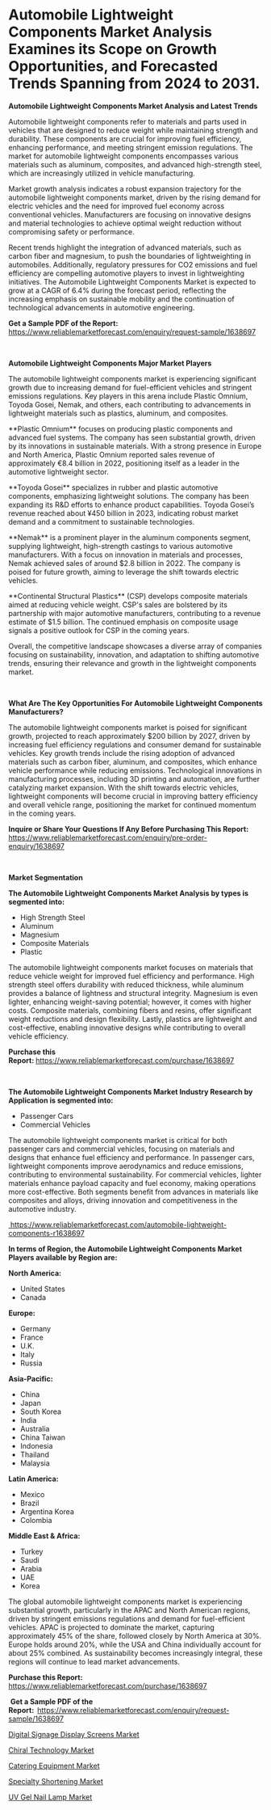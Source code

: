 <p><h1>Automobile Lightweight Components Market Analysis Examines its Scope on Growth Opportunities, and Forecasted Trends Spanning from 2024 to 2031.</h1></p><p><strong>Automobile Lightweight Components Market Analysis and Latest Trends</strong></p>
<p><p>Automobile lightweight components refer to materials and parts used in vehicles that are designed to reduce weight while maintaining strength and durability. These components are crucial for improving fuel efficiency, enhancing performance, and meeting stringent emission regulations. The market for automobile lightweight components encompasses various materials such as aluminum, composites, and advanced high-strength steel, which are increasingly utilized in vehicle manufacturing.</p><p>Market growth analysis indicates a robust expansion trajectory for the automobile lightweight components market, driven by the rising demand for electric vehicles and the need for improved fuel economy across conventional vehicles. Manufacturers are focusing on innovative designs and material technologies to achieve optimal weight reduction without compromising safety or performance.</p><p>Recent trends highlight the integration of advanced materials, such as carbon fiber and magnesium, to push the boundaries of lightweighting in automobiles. Additionally, regulatory pressures for CO2 emissions and fuel efficiency are compelling automotive players to invest in lightweighting initiatives. The Automobile Lightweight Components Market is expected to grow at a CAGR of 6.4% during the forecast period, reflecting the increasing emphasis on sustainable mobility and the continuation of technological advancements in automotive engineering.</p></p>
<p><strong>Get a Sample PDF of the Report:&nbsp;</strong> <a href="https://www.reliablemarketforecast.com/enquiry/request-sample/1638697?utm_campaign=1134&utm_medium=2&utm_source=Github&utm_content=ia&utm_term=25092024&utm_id=automobile-lightweight-components">https://www.reliablemarketforecast.com/enquiry/request-sample/1638697</a></p>
<p>&nbsp;</p>
<p><strong>Automobile Lightweight Components Major Market Players</strong></p>
<p><p>The automobile lightweight components market is experiencing significant growth due to increasing demand for fuel-efficient vehicles and stringent emissions regulations. Key players in this arena include Plastic Omnium, Toyoda Gosei, Nemak, and others, each contributing to advancements in lightweight materials such as plastics, aluminum, and composites.</p><p>**Plastic Omnium** focuses on producing plastic components and advanced fuel systems. The company has seen substantial growth, driven by its innovations in sustainable materials. With a strong presence in Europe and North America, Plastic Omnium reported sales revenue of approximately €8.4 billion in 2022, positioning itself as a leader in the automotive lightweight sector.</p><p>**Toyoda Gosei** specializes in rubber and plastic automotive components, emphasizing lightweight solutions. The company has been expanding its R&D efforts to enhance product capabilities. Toyoda Gosei’s revenue reached about ¥450 billion in 2023, indicating robust market demand and a commitment to sustainable technologies.</p><p>**Nemak** is a prominent player in the aluminum components segment, supplying lightweight, high-strength castings to various automotive manufacturers. With a focus on innovation in materials and processes, Nemak achieved sales of around $2.8 billion in 2022. The company is poised for future growth, aiming to leverage the shift towards electric vehicles.</p><p>**Continental Structural Plastics** (CSP) develops composite materials aimed at reducing vehicle weight. CSP's sales are bolstered by its partnership with major automotive manufacturers, contributing to a revenue estimate of $1.5 billion. The continued emphasis on composite usage signals a positive outlook for CSP in the coming years.</p><p>Overall, the competitive landscape showcases a diverse array of companies focusing on sustainability, innovation, and adaptation to shifting automotive trends, ensuring their relevance and growth in the lightweight components market.</p></p>
<p>&nbsp;</p>
<p><strong>What Are The Key Opportunities For Automobile Lightweight Components Manufacturers?</strong></p>
<p><p>The automobile lightweight components market is poised for significant growth, projected to reach approximately $200 billion by 2027, driven by increasing fuel efficiency regulations and consumer demand for sustainable vehicles. Key growth trends include the rising adoption of advanced materials such as carbon fiber, aluminum, and composites, which enhance vehicle performance while reducing emissions. Technological innovations in manufacturing processes, including 3D printing and automation, are further catalyzing market expansion. With the shift towards electric vehicles, lightweight components will become crucial in improving battery efficiency and overall vehicle range, positioning the market for continued momentum in the coming years.</p></p>
<p><strong>Inquire or Share Your Questions If Any Before Purchasing This Report:</strong> <a href="https://www.reliablemarketforecast.com/enquiry/pre-order-enquiry/1638697?utm_campaign=1134&utm_medium=2&utm_source=Github&utm_content=ia&utm_term=25092024&utm_id=automobile-lightweight-components">https://www.reliablemarketforecast.com/enquiry/pre-order-enquiry/1638697</a></p>
<p>&nbsp;</p>
<p><strong>Market Segmentation</strong></p>
<p><strong>The Automobile Lightweight Components Market Analysis by types is segmented into:</strong></p>
<p><ul><li>High Strength Steel</li><li>Aluminum</li><li>Magnesium</li><li>Composite Materials</li><li>Plastic</li></ul></p>
<p><p>The automobile lightweight components market focuses on materials that reduce vehicle weight for improved fuel efficiency and performance. High strength steel offers durability with reduced thickness, while aluminum provides a balance of lightness and structural integrity. Magnesium is even lighter, enhancing weight-saving potential; however, it comes with higher costs. Composite materials, combining fibers and resins, offer significant weight reductions and design flexibility. Lastly, plastics are lightweight and cost-effective, enabling innovative designs while contributing to overall vehicle efficiency.</p></p>
<p><strong>Purchase this Report:&nbsp;</strong><a href="https://www.reliablemarketforecast.com/purchase/1638697?utm_campaign=1134&utm_medium=2&utm_source=Github&utm_content=ia&utm_term=25092024&utm_id=automobile-lightweight-components">https://www.reliablemarketforecast.com/purchase/1638697</a></p>
<p>&nbsp;</p>
<p><strong>The Automobile Lightweight Components Market Industry Research by Application is segmented into:</strong></p>
<p><ul><li>Passenger Cars</li><li>Commercial Vehicles</li></ul></p>
<p><p>The automobile lightweight components market is critical for both passenger cars and commercial vehicles, focusing on materials and designs that enhance fuel efficiency and performance. In passenger cars, lightweight components improve aerodynamics and reduce emissions, contributing to environmental sustainability. For commercial vehicles, lighter materials enhance payload capacity and fuel economy, making operations more cost-effective. Both segments benefit from advances in materials like composites and alloys, driving innovation and competitiveness in the automotive industry.</p></p>
<p><a href="https://www.reliablemarketforecast.com/automobile-lightweight-components-r1638697?utm_campaign=1134&utm_medium=2&utm_source=Github&utm_content=ia&utm_term=25092024&utm_id=automobile-lightweight-components">&nbsp;https://www.reliablemarketforecast.com/automobile-lightweight-components-r1638697</a></p>
<p><strong>In terms of Region, the Automobile Lightweight Components Market Players available by Region are:</strong></p>
<p>
    <p> <strong> North America: </strong>
        <ul>
            <li>United States</li>
            <li>Canada</li>
        </ul>
        </p> 
    <p> <strong> Europe: </strong>
        <ul>
            <li>Germany</li>
            <li>France</li>
            <li>U.K.</li>
            <li>Italy</li>
            <li>Russia</li>
        </ul>
        </p> 
    <p> <strong> Asia-Pacific: </strong>
        <ul>
            <li>China</li>
            <li>Japan</li>
            <li>South Korea</li>
            <li>India</li>
            <li>Australia</li>
            <li>China Taiwan</li>
            <li>Indonesia</li>
            <li>Thailand</li>
            <li>Malaysia</li>
        </ul>
        </p> 
    <p> <strong> Latin America: </strong>
        <ul>
            <li>Mexico</li>
            <li>Brazil</li>
            <li>Argentina Korea</li>
            <li>Colombia</li>
        </ul>
        </p> 
    <p> <strong> Middle East & Africa: </strong>
        <ul>
            <li>Turkey</li>
            <li>Saudi</li>
            <li>Arabia</li>
            <li>UAE</li>
            <li>Korea</li>
        </ul>
    </p>
    </p>
<p><p>The global automobile lightweight components market is experiencing substantial growth, particularly in the APAC and North American regions, driven by stringent emissions regulations and demand for fuel-efficient vehicles. APAC is projected to dominate the market, capturing approximately 45% of the share, followed closely by North America at 30%. Europe holds around 20%, while the USA and China individually account for about 25% combined. As sustainability becomes increasingly integral, these regions will continue to lead market advancements.</p></p>
<p><strong>Purchase this Report: </strong><a href="https://www.reliablemarketforecast.com/purchase/1638697?utm_campaign=1134&utm_medium=2&utm_source=Github&utm_content=ia&utm_term=25092024&utm_id=automobile-lightweight-components">https://www.reliablemarketforecast.com/purchase/1638697</a></p>
<p>&nbsp;<strong>Get a Sample PDF of the Report:&nbsp;&nbsp;</strong><a href="https://www.reliablemarketforecast.com/enquiry/request-sample/1638697?utm_campaign=1134&utm_medium=2&utm_source=Github&utm_content=ia&utm_term=25092024&utm_id=automobile-lightweight-components">https://www.reliablemarketforecast.com/enquiry/request-sample/1638697</a></p>
<p><strong></strong></p>
<p><p><a href="https://issuu.com/reportprime-2/docs/digital-signage-display-screens-mar_06dc01b97c6e68?utm_campaign=1134&utm_medium=2&utm_source=Github&utm_content=ia&utm_term=25092024&utm_id=automobile-lightweight-components">Digital Signage Display Screens Market</a></p><p><a href="https://www.linkedin.com/pulse/chiral-technology-market-size-growing-cagr-5-report-covers-analysis-xhr2e?utm_campaign=1134&utm_medium=2&utm_source=Github&utm_content=ia&utm_term=25092024&utm_id=automobile-lightweight-components">Chiral Technology Market</a></p><p><a href="https://www.linkedin.com/pulse/catering-equipment-market-indicators-size-regional-breakdown-kmpse?trackingId=OlsS4gDxRx2JcCq1BD22mQ%3D%3D&utm_campaign=1134&utm_medium=2&utm_source=Github&utm_content=ia&utm_term=25092024&utm_id=automobile-lightweight-components">Catering Equipment Market</a></p><p><a href="https://medium.com/@carissapollar43/specialty-shortening-market-trends-and-regional-insights-forecasted-for-period-from-2024-to-2031-ef4a83740ff0?postPublishedType=repub&utm_campaign=1134&utm_medium=2&utm_source=Github&utm_content=ia&utm_term=25092024&utm_id=automobile-lightweight-components">Specialty Shortening Market</a></p><p><a href="https://issuu.com/reportprime-2/docs/uv-gel-nail-lamp-market-size-2030.p_8ba1f68b3add9c?utm_campaign=1134&utm_medium=2&utm_source=Github&utm_content=ia&utm_term=25092024&utm_id=automobile-lightweight-components">UV Gel Nail Lamp Market</a></p></p>